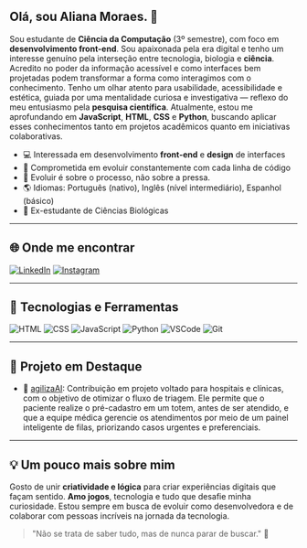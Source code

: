 ## Olá, sou Aliana Moraes. 👋

Sou estudante de **Ciência da Computação** (3º semestre), com foco em **desenvolvimento front-end**. Sou apaixonada pela era digital e tenho um interesse genuíno pela interseção entre tecnologia, biologia e **ciência**.
Acredito no poder da informação acessível e como interfaces bem projetadas podem transformar a forma como interagimos com o conhecimento. Tenho um olhar atento para usabilidade, acessibilidade e estética, guiada por uma mentalidade curiosa e investigativa — reflexo do meu entusiasmo pela **pesquisa científica**.
Atualmente, estou me aprofundando em **JavaScript**, **HTML**, **CSS** e **Python**, buscando aplicar esses conhecimentos tanto em projetos acadêmicos quanto em iniciativas colaborativas.

- 💻 Interessada em desenvolvimento **front-end** e **design** de interfaces
- 🔎 Comprometida em evoluir constantemente com cada linha de código
- 🧠 Evoluir é sobre o processo, não sobre a pressa.
- 🌎 Idiomas: Português (nativo), Inglês (nível intermediário), Espanhol (básico)
- 🌱 Ex-estudante de Ciências Biológicas

---

## 🌐 Onde me encontrar

[![LinkedIn](https://img.shields.io/badge/-LinkedIn-0A66C2?style=flat-square&logo=linkedin&logoColor=white)](https://www.linkedin.com/in/aliana-moraes)
[![Instagram](https://img.shields.io/badge/-Instagram-E4405F?style=flat-square&logo=instagram&logoColor=white)](https://instagram.com/alianahuh)

---

## 🧰 Tecnologias e Ferramentas

![HTML](https://img.shields.io/badge/-HTML5-E34F26?style=flat-square&logo=html5&logoColor=white)
![CSS](https://img.shields.io/badge/-CSS3-1572B6?style=flat-square&logo=css3&logoColor=white)
![JavaScript](https://img.shields.io/badge/-JavaScript-F7DF1E?style=flat-square&logo=javascript&logoColor=black)
![Python](https://img.shields.io/badge/-Python-3776AB?style=flat-square&logo=python&logoColor=white)
![VSCode](https://img.shields.io/badge/-VSCode-007ACC?style=flat-square&logo=visual-studio-code&logoColor=white)
![Git](https://img.shields.io/badge/-Git-F05032?style=flat-square&logo=git&logoColor=white)

---

## 🚀 Projeto em Destaque

- 🤖 [agilizaAI](https://github.com/gabpereiraa/agilizaAI): Contribuição em projeto voltado para hospitais e clínicas, com o objetivo de otimizar o fluxo de triagem. Ele permite que o paciente realize o pré-cadastro em um totem, antes de ser atendido, e que a equipe médica gerencie os atendimentos por meio de um painel inteligente de filas, priorizando casos urgentes e preferenciais.

---

## 💡 Um pouco mais sobre mim

Gosto de unir **criatividade e lógica** para criar experiências digitais que façam sentido. **Amo jogos**, tecnologia e tudo que desafie minha curiosidade. Estou sempre em busca de evoluir como desenvolvedora e de colaborar com pessoas incríveis na jornada da tecnologia.

> "Não se trata de saber tudo, mas de nunca parar de buscar." 🚀
